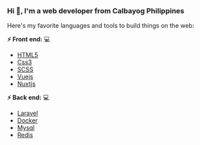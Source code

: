### Hi 👋,  I'm a web developer from Calbayog Philippines

Here's my favorite languages and tools to build things on the web:

**:zap: Front end:** 💻
- [HTML5](https://developer.mozilla.org/en-US/docs/Web/HTML)
- [Css3](https://developer.mozilla.org/en-US/docs/Web/CSS)
- [SCSS](https://sass-lang.com/)
- [Vuejs](https://vuejs.org/)
- [Nuxtjs](https://nuxtjs.org/)

**:zap: Back end:** 💻
- [Laravel](https://laravel.com/)
- [Docker](https://www.docker.com/)
- [Mysql](https://www.mysql.com/)
- [Redis](https://redis.io/)

